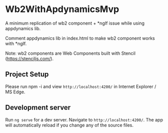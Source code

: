 # Wb2WithApdynamicsMvp


A minimum replication of wb2 component + *ngIf issue while using appdynamics lib. 

Comment appdynamics lib in index.html to make wb2 component works with *ngIf.

Note: wb2 components are Web Components built with Stencil (https://stenciljs.com/).

## Project Setup
Please run npm -i and view `http://localhost:4200/` in Internet Explorer / MS Edge.

## Development server
Run `ng serve` for a dev server. Navigate to `http://localhost:4200/`. The app will automatically reload if you change any of the source files.
